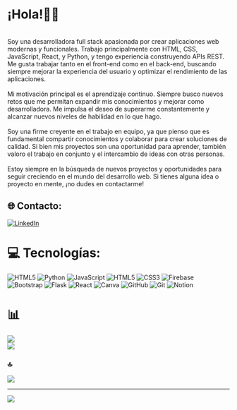 # ¡Hola!👋🏼
<br> Soy una desarrolladora full stack apasionada por crear aplicaciones web modernas y funcionales. Trabajo principalmente con HTML, CSS, JavaScript, React, y Python, y tengo experiencia construyendo APIs REST. Me gusta trabajar tanto en el front-end como en el back-end, buscando siempre mejorar la experiencia del usuario y optimizar el rendimiento de las aplicaciones.<br><br>Mi motivación principal es el aprendizaje continuo. Siempre busco nuevos retos que me permitan expandir mis conocimientos y mejorar como desarrolladora. Me impulsa el deseo de superarme constantemente y alcanzar nuevos niveles de habilidad en lo que hago.<br><br>Soy una firme creyente en el trabajo en equipo, ya que pienso que es fundamental compartir conocimientos y colaborar para crear soluciones de calidad. Si bien mis proyectos son una oportunidad para aprender, también valoro el trabajo en conjunto y el intercambio de ideas con otras personas.<br><br>Estoy siempre en la búsqueda de nuevos proyectos y oportunidades para seguir creciendo en el mundo del desarrollo web. Si tienes alguna idea o proyecto en mente, ¡no dudes en contactarme!


## 🌐 Contacto:
[![LinkedIn](https://img.shields.io/badge/LinkedIn-%230077B5.svg?logo=linkedin&logoColor=white)](https://linkedin.com/in/adrianaisea) 

# 💻 Tecnologías:
![HTML5](https://img.shields.io/badge/html5-%23E34F26.svg?style=for-the-badge&logo=html5&logoColor=white) ![Python](https://img.shields.io/badge/python-3670A0?style=for-the-badge&logo=python&logoColor=ffdd54) ![JavaScript](https://img.shields.io/badge/javascript-%23323330.svg?style=for-the-badge&logo=javascript&logoColor=%23F7DF1E) ![HTML5](https://img.shields.io/badge/html5-%23E34F26.svg?style=for-the-badge&logo=html5&logoColor=white) ![CSS3](https://img.shields.io/badge/css3-%231572B6.svg?style=for-the-badge&logo=css3&logoColor=white) ![Firebase](https://img.shields.io/badge/firebase-%23039BE5.svg?style=for-the-badge&logo=firebase) ![Bootstrap](https://img.shields.io/badge/bootstrap-%238511FA.svg?style=for-the-badge&logo=bootstrap&logoColor=white) ![Flask](https://img.shields.io/badge/flask-%23000.svg?style=for-the-badge&logo=flask&logoColor=white) ![React](https://img.shields.io/badge/react-%2320232a.svg?style=for-the-badge&logo=react&logoColor=%2361DAFB) ![Canva](https://img.shields.io/badge/Canva-%2300C4CC.svg?style=for-the-badge&logo=Canva&logoColor=white) ![GitHub](https://img.shields.io/badge/github-%23121011.svg?style=for-the-badge&logo=github&logoColor=white) ![Git](https://img.shields.io/badge/git-%23F05033.svg?style=for-the-badge&logo=git&logoColor=white) ![Notion](https://img.shields.io/badge/Notion-%23000000.svg?style=for-the-badge&logo=notion&logoColor=white)
# 📊 
![](https://github-readme-stats.vercel.app/api?username=Adrianaeif&theme=dark&hide_border=false&include_all_commits=true&count_private=true)<br/>
![](https://github-readme-streak-stats.herokuapp.com/?user=Adrianaeif&theme=dark&hide_border=false)<br/>


### 🔝 
![](https://github-contributor-stats.vercel.app/api?username=Adrianaeif&limit=5&theme=transparent&combine_all_yearly_contributions=true)

---
[![](https://visitcount.itsvg.in/api?id=Adrianaeif&icon=0&color=1)](https://visitcount.itsvg.in)

<!-- Proudly created with GPRM ( https://gprm.itsvg.in ) -->
